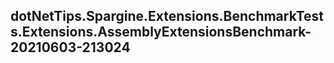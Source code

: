 ## dotNetTips.Spargine.Extensions.BenchmarkTests.Extensions.AssemblyExtensionsBenchmark-20210603-213024
